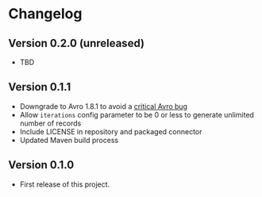 # Changelog

Version 0.2.0 (unreleased)
--------------------------
* TBD

Version 0.1.1
-------------
* Downgrade to Avro 1.8.1 to avoid a [critical Avro bug](https://issues.apache.org/jira/browse/AVRO-2122)
* Allow `iterations` config parameter to be 0 or less to generate unlimited number of records
* Include LICENSE in repository and packaged connector
* Updated Maven build process

Version 0.1.0
-------------
* First release of this project.